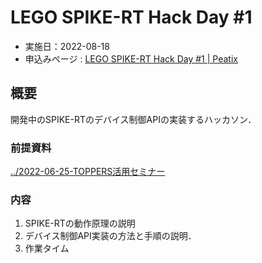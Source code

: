 # LEGO SPIKE-RT Hack Day #1 
- 実施日：2022-08-18  
- 申込みページ : [LEGO SPIKE-RT Hack Day #1 | Peatix](https://spike-rt-hackday.peatix.com/view)

## 概要
開発中のSPIKE-RTのデバイス制御APIの実装するハッカソン． 

### 前提資料
[../2022-06-25-TOPPERS活用セミナー](../2022-06-25-TOPPERS活用セミナー)

### 内容
1. SPIKE-RTの動作原理の説明
2. デバイス制御API実装の方法と手順の説明．
3. 作業タイム